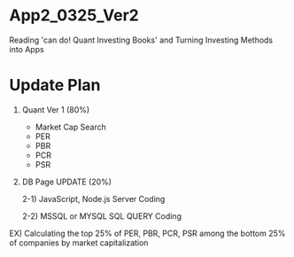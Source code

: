# App2_0325_Ver2
Reading 'can do! Quant Investing Books' and Turning Investing Methods into Apps

# Update Plan #
1. Quant Ver 1 (80%)

   * Market Cap Search
   * PER
   * PBR
   * PCR
   * PSR
   
2. DB Page UPDATE (20%)
 
   2-1) JavaScript, Node.js Server Coding
   
   2-2) MSSQL or MYSQL SQL QUERY Coding


EX) Calculating the top 25% of PER, PBR, PCR, PSR among the bottom 25% of companies by market capitalization
